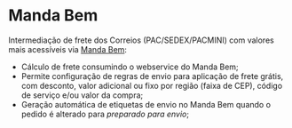 # Manda Bem

Intermediação de frete dos Correios (PAC/SEDEX/PACMINI) com valores mais acessíveis via [Manda Bem](https://www.mandabem.com.br/):

- Cálculo de frete consumindo o webservice do Manda Bem;
- Permite configuração de regras de envio para aplicação de frete grátis, com desconto, valor adicional ou fixo por região (faixa de CEP), código de serviço e/ou valor da compra;
- Geração automática de etiquetas de envio no Manda Bem quando o pedido é alterado para _preparado para envio_;
